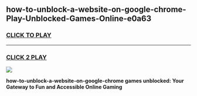 
## how-to-unblock-a-website-on-google-chrome-Play-Unblocked-Games-Online-e0a63
<h3>
<a href="https://premium76.site?title=how-to-unblock-a-website-on-google-chrome&ref=25A">CLICK TO PLAY</a></h3>
<hr>

<h3>
<a href="https://premium76.site?title=how-to-unblock-a-website-on-google-chrome&ref=25A">CLICK 2 PLAY</a>
  
</h3>

<a href="https://premium76.site?title=how-to-unblock-a-website-on-google-chrome&ref=25A"><img src="https://clearcache.store/games.png"></a>


**how-to-unblock-a-website-on-google-chrome games unblocked: Your Gateway to Fun and Accessible Online Gaming**
